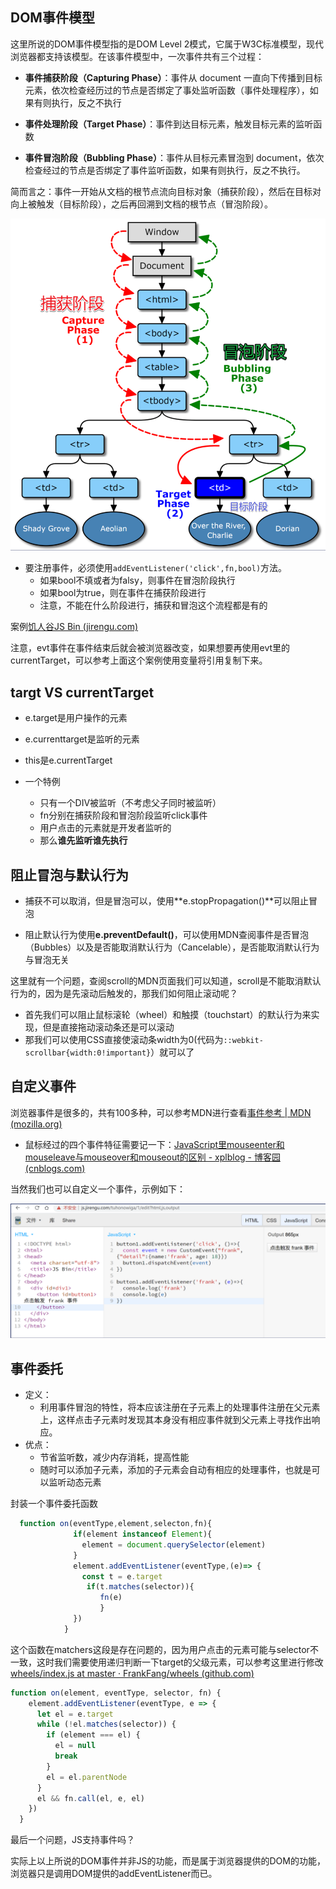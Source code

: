 ##  DOM事件模型

这里所说的DOM事件模型指的是DOM Level 2模式，它属于W3C标准模型，现代浏览器都支持该模型。在该事件模型中，一次事件共有三个过程：

* **事件捕获阶段（Capturing Phase）**：事件从 document 一直向下传播到目标元素，依次检查经历过的节点是否绑定了事处监听函数（事件处理程序），如果有则执行，反之不执行

* **事件处理阶段（Target Phase）**：事件到达目标元素，触发目标元素的监听函数

* **事件冒泡阶段（Bubbling Phase）**：事件从目标元素冒泡到 document，依次检查经过的节点是否绑定了事件监听函数，如果有则执行，反之不执行。

简而言之：事件一开始从文档的根节点流向目标对象（捕获阶段），然后在目标对向上被触发（目标阶段），之后再回溯到文档的根节点（冒泡阶段）。

![pic24](images/pic24.png)

* 要注册事件，必须使用`addEventListener('click',fn,bool)`方法。
  * 如果bool不填或者为falsy，则事件在冒泡阶段执行
  * 如果bool为true，则在事件在捕获阶段进行
  * 注意，不能在什么阶段进行，捕获和冒泡这个流程都是有的

案例[饥人谷JS Bin (jirengu.com)](http://js.jirengu.com/wulagitizi/1/edit)

注意，evt事件在事件结束后就会被浏览器改变，如果想要再使用evt里的currentTarget，可以参考上面这个案例使用变量将引用复制下来。

##  targt VS currentTarget

* e.target是用户操作的元素
* e.currenttarget是监听的元素
* this是e.currentTarget

* 一个特例
  * 只有一个DIV被监听（不考虑父子同时被监听）
  * fn分别在捕获阶段和冒泡阶段监听click事件
  * 用户点击的元素就是开发者监听的
  * 那么**谁先监听谁先执行**

## 阻止冒泡与默认行为

* 捕获不可以取消，但是冒泡可以，使用**e.stopPropagation()**可以阻止冒泡

* 阻止默认行为使用**e.preventDefault()**，可以使用MDN查阅事件是否冒泡（Bubbles）以及是否能取消默认行为（Cancelable），是否能取消默认行为与冒泡无关

这里就有一个问题，查阅scroll的MDN页面我们可以知道，scroll是不能取消默认行为的，因为是先滚动后触发的，那我们如何阻止滚动呢？

* 首先我们可以阻止鼠标滚轮（wheel）和触摸（touchstart）的默认行为来实现，但是直接拖动滚动条还是可以滚动
* 那我们可以使用CSS直接使滚动条width为0(代码为`::webkit-scrollbar{width:0!important}`）就可以了

## 自定义事件

浏览器事件是很多的，共有100多种，可以参考MDN进行查看[事件参考 | MDN (mozilla.org)](https://developer.mozilla.org/zh-CN/docs/Web/Events)

* 鼠标经过的四个事件特征需要记一下：[JavaScript里mouseenter和mouseleave与mouseover和mouseout的区别 - xplblog - 博客园 (cnblogs.com)](https://www.cnblogs.com/xpl-blogs/p/6528012.html)

当然我们也可以自定义一个事件，示例如下：

![pic25（自定义事件）](images/pic25（自定义事件）.png)

## 事件委托

* 定义：
  * 利用事件冒泡的特性，将本应该注册在子元素上的处理事件注册在父元素上，这样点击子元素时发现其本身没有相应事件就到父元素上寻找作出响应。
* 优点：
  * 节省监听数，减少内存消耗，提高性能
  * 随时可以添加子元素，添加的子元素会自动有相应的处理事件，也就是可以监听动态元素

封装一个事件委托函数

```js
  function on(eventType,element,selecton,fn){
              if(element instanceof Element){
                element = document.querySelector(element)
              }
              element.addEventListener(eventType,(e)=> {
                const t = e.target
                 if(t.matches(selector)){
                    fn(e)
                    }
              })
            }
```

这个函数在matchers这段是存在问题的，因为用户点击的元素可能与selector不一致，这时我们需要使用递归判断一下target的父级元素，可以参考这里进行修改[wheels/index.js at master · FrankFang/wheels (github.com)](https://github.com/FrankFang/wheels/blob/master/lib/dom/index.js#L2)

```js
function on(element, eventType, selector, fn) {
    element.addEventListener(eventType, e => {
      let el = e.target
      while (!el.matches(selector)) {
        if (element === el) {
          el = null
          break
        }
        el = el.parentNode
      }
      el && fn.call(el, e, el)
    })
  }
```

最后一个问题，JS支持事件吗？

实际上以上所说的DOM事件并非JS的功能，而是属于浏览器提供的DOM的功能，浏览器只是调用DOM提供的addEventListener而已。

